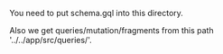 You need to put schema.gql into this directory.

Also we get queries/mutation/fragments from this path '../../app/src/queries/'.